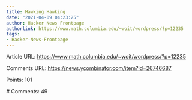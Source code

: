 ```yaml
---
title: Hawking Hawking
date: "2021-04-09 04:23:25"
author: Hacker News Frontpage
authorlink: https://www.math.columbia.edu/~woit/wordpress/?p=12235
tags:
- Hacker-News-Frontpage
---
```


<p>Article URL: <a href="https://www.math.columbia.edu/~woit/wordpress/?p=12235">https://www.math.columbia.edu/~woit/wordpress/?p=12235</a></p>
<p>Comments URL: <a href="https://news.ycombinator.com/item?id=26746687">https://news.ycombinator.com/item?id=26746687</a></p>
<p>Points: 101</p>
<p># Comments: 49</p>
